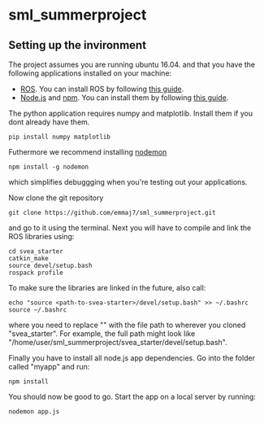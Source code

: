 # sml_summerproject


## Setting up the invironment
The project assumes you are running ubuntu 16.04. and that you have the following applications installed on your machine:
* [ROS](https://www.ros.org/). You can install ROS by following [this guide](http://wiki.ros.org/kinetic/Installation/Ubuntu).
* [Node.js](https://nodejs.org/en/) and [npm](https://www.npmjs.com/). You can install them by following [this guide](https://tecadmin.net/install-latest-nodejs-npm-on-ubuntu/).

The python application requires numpy and matplotlib. Install them if you dont already have them.

	pip install numpy matplotlib
	
Futhermore we recommend installing [nodemon](https://www.npmjs.com/package/nodemon)

	npm install -g nodemon

which simplifies debuggging when you're testing out your applications.

Now clone the git repository

	git clone https://github.com/emmaj7/sml_summerproject.git

and go to it using the terminal. Next you will have to compile and link the ROS libraries using:

	cd svea_starter
	catkin_make
	source devel/setup.bash
	rospack profile

To make sure the libraries are linked in the future, also call:

	echo "source <path-to-svea-starter>/devel/setup.bash" >> ~/.bashrc
	source ~/.bashrc

where you need to replace "<path-to-svea-starter>" with the file path to wherever you cloned "svea_starter". For example, the full path might look like "/home/user/sml_summerproject/svea_starter/devel/setup.bash".

Finally you have to install all node.js app dependencies. Go into the folder called "myapp" and run:

	npm install

You should now be good to go. Start the app on a local server by running:

	nodemon app.js
